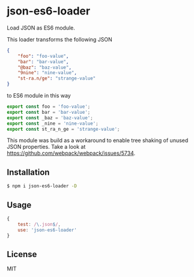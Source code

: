 # json-es6-loader

Load JSON as ES6 module. 

This loader transforms the following JSON

```json
{
    "foo": "foo-value",
    "bar": "bar-value",
    "@baz": "baz-value",
    "9nine": "nine-value",
    "st-ra.n/ge": "strange-value"
}
```

to ES6 module in this way

```js
export const foo = 'foo-value';
export const bar = 'bar-value';
export const _baz = 'baz-value';
export const _nine = 'nine-value';
export const st_ra_n_ge = 'strange-value';
```

This module was build as a workaround to enable tree shaking of unused JSON properties. Take a look at https://github.com/webpack/webpack/issues/5734.

## Installation

```sh
$ npm i json-es6-loader -D
```

## Usage

```js
{
    test: /\.json$/,
    use: 'json-es6-loader'
}
```

## License

MIT

